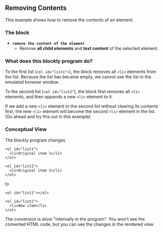 ## Removing Contents

This example shows how to remove the contents of an element.

### The block
- **`remove the content of the element`**
  - Remove **all child elements** and **text content** of the selected element.
    
### What does this blockly program do?

To the first list (`<ol id="list1">`), the block removes all `<li>` elements from the list.
Because the list has became empty, we cannot see the list in the emulated browser window.

To the second list (`<ol id="list2"`), the block first removes all `<li>` elements, and then
appends a new `<li>` element to it. 

If we add a new `<li>` element to the second list without clearing its contents first, the new
`<li>` element will become the second `<li>` element in the list. (Go ahead and try this out in this example)

### Conceptual View ###
The blockly program changes
```
<ol id="list1">
  <li>Original item 1</li>
</ol>

<ol id="list2">
  <li>Original item 2</li>
</ol>
```
to
```
<ol id="list1"></ol>

<ol id="list2">
  <li>New item</li>
</ol>
```

The conversion is done "internally in the program". You won't see the converted HTML code, but you can see the changes in the rendered view.

